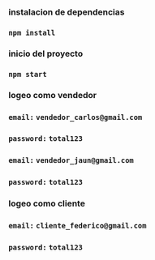 
### instalacion de dependencias 

### `npm install`

### inicio del proyecto 

### `npm start`

### logeo como vendedor

### `email:` `vendedor_carlos@gmail.com`
### `password:` `total123`

### `email:` `vendedor_jaun@gmail.com`
### `password:` `total123`

### logeo como cliente

### `email:` `cliente_federico@gmail.com`
### `password:` `total123`

